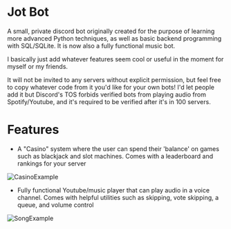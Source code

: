 # Jot Bot
 A small, private discord bot originally created for the purpose of learning more advanced Python techniques, as well as basic backend programming with SQL/SQLite. It is now also a fully functional music bot.
 
 I basically just add whatever features seem cool or useful in the moment for myself or my friends.
 
 It will not be invited to any servers without explicit permission, but feel free to copy whatever code from it you'd like for your own bots!
 I'd let people add it but Discord's TOS forbids verified bots from playing audio from Spotify/Youtube, and it's required to be verified after it's in 100 servers.
 
 # Features
 - A "Casino" system where the user can spend their 'balance' on games such as blackjack and slot machines. Comes with a leaderboard and rankings for your server

![CasinoExample](https://user-images.githubusercontent.com/54756070/215255017-694c5c1e-5894-4ea4-8b89-282537fce90b.png)

 - Fully functional Youtube/music player that can play audio in a voice channel. Comes with helpful utilities such as skipping, vote skipping, a queue, and volume control

![SongExample](https://user-images.githubusercontent.com/54756070/215255092-b6ee1fe7-6509-4633-b903-fe3330ea278d.png)
